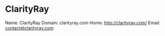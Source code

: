 
# ClarityRay

Name: ClarityRay
Domain: clarityray.com
Home: http://clarityray.com/
Email: contact@clarityray.com
